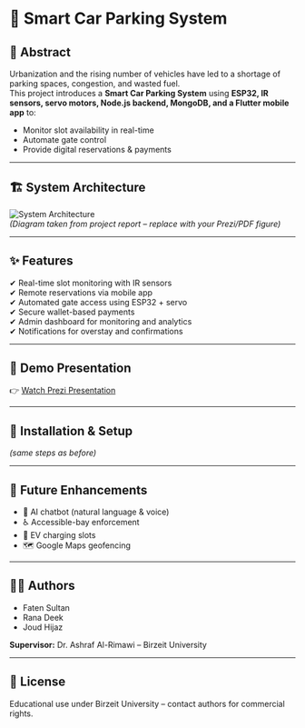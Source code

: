 # 🚗 Smart Car Parking System  



## 📌 Abstract
Urbanization and the rising number of vehicles have led to a shortage of parking spaces, congestion, and wasted fuel.  
This project introduces a **Smart Car Parking System** using **ESP32, IR sensors, servo motors, Node.js backend, MongoDB, and a Flutter mobile app** to:  
- Monitor slot availability in real-time  
- Automate gate control  
- Provide digital reservations & payments  

---

## 🏗️ System Architecture
![System Architecture](docs/system-architecture.png)  
*(Diagram taken from project report – replace with your Prezi/PDF figure)*  

---

## ✨ Features
✔ Real-time slot monitoring with IR sensors  
✔ Remote reservations via mobile app  
✔ Automated gate access using ESP32 + servo  
✔ Secure wallet-based payments  
✔ Admin dashboard for monitoring and analytics  
✔ Notifications for overstay and confirmations  

---

## 🎥 Demo Presentation
👉 [Watch Prezi Presentation](https://prezi.com/view/jahzM2iSfmu3ahJ3t5KP/)  

---



## 🔧 Installation & Setup
*(same steps as before)*  

---

## 🚀 Future Enhancements
- 🤖 AI chatbot (natural language & voice)  
- ♿ Accessible-bay enforcement  
- 🔋 EV charging slots  
- 🗺️ Google Maps geofencing  

---

## 👨‍💻 Authors
- Faten Sultan  
- Rana Deek  
- Joud Hijaz  

**Supervisor:** Dr. Ashraf Al-Rimawi – Birzeit University  

---

## 📜 License
Educational use under Birzeit University – contact authors for commercial rights.
